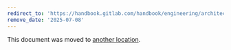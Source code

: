 ```yaml
---
redirect_to: 'https://handbook.gitlab.com/handbook/engineering/architecture/design-documents/duo_workflow/'
remove_date: '2025-07-08'
---
```


This document was moved to [another location](https://handbook.gitlab.com/handbook/engineering/architecture/design-documents/duo_workflow/).

<!-- This redirect file can be deleted after <2025-07-08>. -->
<!-- Redirects that point to other docs in the same project expire in three months. -->
<!-- Redirects that point to docs in a different project or site (for example, link is not relative and starts with `https:`) expire in one year. -->
<!-- Before deletion, see: https://docs.gitlab.com/ee/development/documentation/redirects.html -->

